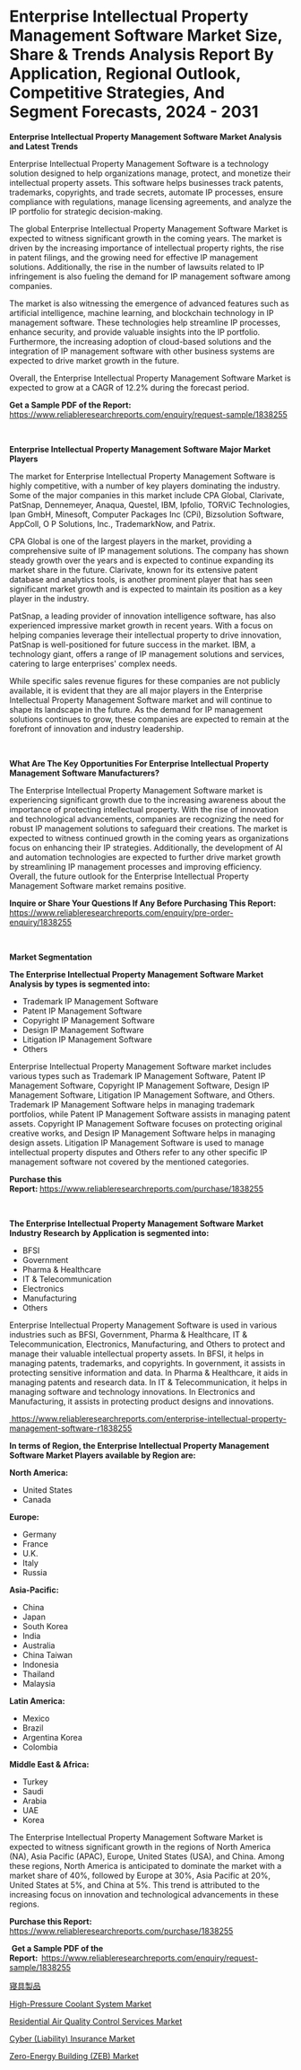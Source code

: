 <p><h1>Enterprise Intellectual Property Management Software Market Size, Share & Trends Analysis Report By Application, Regional Outlook, Competitive Strategies, And Segment Forecasts, 2024 - 2031</h1></p><p><strong>Enterprise Intellectual Property Management Software Market Analysis and Latest Trends</strong></p>
<p><p>Enterprise Intellectual Property Management Software is a technology solution designed to help organizations manage, protect, and monetize their intellectual property assets. This software helps businesses track patents, trademarks, copyrights, and trade secrets, automate IP processes, ensure compliance with regulations, manage licensing agreements, and analyze the IP portfolio for strategic decision-making.</p><p>The global Enterprise Intellectual Property Management Software Market is expected to witness significant growth in the coming years. The market is driven by the increasing importance of intellectual property rights, the rise in patent filings, and the growing need for effective IP management solutions. Additionally, the rise in the number of lawsuits related to IP infringement is also fueling the demand for IP management software among companies.</p><p>The market is also witnessing the emergence of advanced features such as artificial intelligence, machine learning, and blockchain technology in IP management software. These technologies help streamline IP processes, enhance security, and provide valuable insights into the IP portfolio. Furthermore, the increasing adoption of cloud-based solutions and the integration of IP management software with other business systems are expected to drive market growth in the future.</p><p>Overall, the Enterprise Intellectual Property Management Software Market is expected to grow at a CAGR of 12.2% during the forecast period.</p></p>
<p><strong>Get a Sample PDF of the Report:&nbsp;</strong> <a href="https://www.reliableresearchreports.com/enquiry/request-sample/1838255">https://www.reliableresearchreports.com/enquiry/request-sample/1838255</a></p>
<p>&nbsp;</p>
<p><strong>Enterprise Intellectual Property Management Software Major Market Players</strong></p>
<p><p>The market for Enterprise Intellectual Property Management Software is highly competitive, with a number of key players dominating the industry. Some of the major companies in this market include CPA Global, Clarivate, PatSnap, Dennemeyer, Anaqua, Questel, IBM, Ipfolio, TORViC Technologies, Ipan GmbH, Minesoft, Computer Packages Inc (CPi), Bizsolution Software, AppColl, O P Solutions, Inc., TrademarkNow, and Patrix.</p><p>CPA Global is one of the largest players in the market, providing a comprehensive suite of IP management solutions. The company has shown steady growth over the years and is expected to continue expanding its market share in the future. Clarivate, known for its extensive patent database and analytics tools, is another prominent player that has seen significant market growth and is expected to maintain its position as a key player in the industry.</p><p>PatSnap, a leading provider of innovation intelligence software, has also experienced impressive market growth in recent years. With a focus on helping companies leverage their intellectual property to drive innovation, PatSnap is well-positioned for future success in the market. IBM, a technology giant, offers a range of IP management solutions and services, catering to large enterprises' complex needs.</p><p>While specific sales revenue figures for these companies are not publicly available, it is evident that they are all major players in the Enterprise Intellectual Property Management Software market and will continue to shape its landscape in the future. As the demand for IP management solutions continues to grow, these companies are expected to remain at the forefront of innovation and industry leadership.</p></p>
<p>&nbsp;</p>
<p><strong>What Are The Key Opportunities For Enterprise Intellectual Property Management Software Manufacturers?</strong></p>
<p><p>The Enterprise Intellectual Property Management Software market is experiencing significant growth due to the increasing awareness about the importance of protecting intellectual property. With the rise of innovation and technological advancements, companies are recognizing the need for robust IP management solutions to safeguard their creations. The market is expected to witness continued growth in the coming years as organizations focus on enhancing their IP strategies. Additionally, the development of AI and automation technologies are expected to further drive market growth by streamlining IP management processes and improving efficiency. Overall, the future outlook for the Enterprise Intellectual Property Management Software market remains positive.</p></p>
<p><strong>Inquire or Share Your Questions If Any Before Purchasing This Report:</strong> <a href="https://www.reliableresearchreports.com/enquiry/pre-order-enquiry/1838255">https://www.reliableresearchreports.com/enquiry/pre-order-enquiry/1838255</a></p>
<p>&nbsp;</p>
<p><strong>Market Segmentation</strong></p>
<p><strong>The Enterprise Intellectual Property Management Software Market Analysis by types is segmented into:</strong></p>
<p><ul><li>Trademark IP Management Software</li><li>Patent IP Management Software</li><li>Copyright IP Management Software</li><li>Design IP Management Software</li><li>Litigation IP Management Software</li><li>Others</li></ul></p>
<p><p>Enterprise Intellectual Property Management Software market includes various types such as Trademark IP Management Software, Patent IP Management Software, Copyright IP Management Software, Design IP Management Software, Litigation IP Management Software, and Others. Trademark IP Management Software helps in managing trademark portfolios, while Patent IP Management Software assists in managing patent assets. Copyright IP Management Software focuses on protecting original creative works, and Design IP Management Software helps in managing design assets. Litigation IP Management Software is used to manage intellectual property disputes and Others refer to any other specific IP management software not covered by the mentioned categories.</p></p>
<p><strong>Purchase this Report:&nbsp;</strong><a href="https://www.reliableresearchreports.com/purchase/1838255">https://www.reliableresearchreports.com/purchase/1838255</a></p>
<p>&nbsp;</p>
<p><strong>The Enterprise Intellectual Property Management Software Market Industry Research by Application is segmented into:</strong></p>
<p><ul><li>BFSI</li><li>Government</li><li>Pharma & Healthcare</li><li>IT & Telecommunication</li><li>Electronics</li><li>Manufacturing</li><li>Others</li></ul></p>
<p><p>Enterprise Intellectual Property Management Software is used in various industries such as BFSI, Government, Pharma & Healthcare, IT & Telecommunication, Electronics, Manufacturing, and Others to protect and manage their valuable intellectual property assets. In BFSI, it helps in managing patents, trademarks, and copyrights. In government, it assists in protecting sensitive information and data. In Pharma & Healthcare, it aids in managing patents and research data. In IT & Telecommunication, it helps in managing software and technology innovations. In Electronics and Manufacturing, it assists in protecting product designs and innovations.</p></p>
<p><a href="https://www.reliableresearchreports.com/enterprise-intellectual-property-management-software-r1838255">&nbsp;https://www.reliableresearchreports.com/enterprise-intellectual-property-management-software-r1838255</a></p>
<p><strong>In terms of Region, the Enterprise Intellectual Property Management Software Market Players available by Region are:</strong></p>
<p>
    <p> <strong> North America: </strong>
        <ul>
            <li>United States</li>
            <li>Canada</li>
        </ul>
        </p> 
    <p> <strong> Europe: </strong>
        <ul>
            <li>Germany</li>
            <li>France</li>
            <li>U.K.</li>
            <li>Italy</li>
            <li>Russia</li>
        </ul>
        </p> 
    <p> <strong> Asia-Pacific: </strong>
        <ul>
            <li>China</li>
            <li>Japan</li>
            <li>South Korea</li>
            <li>India</li>
            <li>Australia</li>
            <li>China Taiwan</li>
            <li>Indonesia</li>
            <li>Thailand</li>
            <li>Malaysia</li>
        </ul>
        </p> 
    <p> <strong> Latin America: </strong>
        <ul>
            <li>Mexico</li>
            <li>Brazil</li>
            <li>Argentina Korea</li>
            <li>Colombia</li>
        </ul>
        </p> 
    <p> <strong> Middle East & Africa: </strong>
        <ul>
            <li>Turkey</li>
            <li>Saudi</li>
            <li>Arabia</li>
            <li>UAE</li>
            <li>Korea</li>
        </ul>
    </p>
    </p>
<p><p>The Enterprise Intellectual Property Management Software Market is expected to witness significant growth in the regions of North America (NA), Asia Pacific (APAC), Europe, United States (USA), and China. Among these regions, North America is anticipated to dominate the market with a market share of 40%, followed by Europe at 30%, Asia Pacific at 20%, United States at 5%, and China at 5%. This trend is attributed to the increasing focus on innovation and technological advancements in these regions.</p></p>
<p><strong>Purchase this Report: </strong><a href="https://www.reliableresearchreports.com/purchase/1838255">https://www.reliableresearchreports.com/purchase/1838255</a></p>
<p>&nbsp;<strong>Get a Sample PDF of the Report:&nbsp;&nbsp;</strong><a href="https://www.reliableresearchreports.com/enquiry/request-sample/1838255">https://www.reliableresearchreports.com/enquiry/request-sample/1838255</a></p>
<p><strong></strong></p>
<p><p><a href="https://medium.com/@hugofirst21/%E5%AF%9D%E5%85%B7%E8%A3%BD%E5%93%81%E5%B8%82%E5%A0%B4%E3%81%AE%E8%A6%8F%E6%A8%A1%E3%81%A8%E5%B8%82%E5%A0%B4%E5%8B%95%E5%90%91-%E5%AE%8C%E5%85%A8%E3%81%AA%E7%94%A3%E6%A5%AD%E6%A6%82%E8%A6%81-2024%E5%B9%B4%E3%81%8B%E3%82%892031%E5%B9%B4-444fcd6e51e1">寝具製品</a></p><p><a href="https://www.linkedin.com/pulse/high-pressure-coolant-system-market-competitive-analysis-trends-qnadc?trackingId=8wNMvdVbr6l%2BwjeJsacL7A%3D%3D">High-Pressure Coolant System Market</a></p><p><a href="https://github.com/kufem1/Market-Research-Report-List-2/blob/main/residential-air-quality-control-services-market.md">Residential Air Quality Control Services Market</a></p><p><a href="https://github.com/kosella/Market-Research-Report-List-3/blob/main/cyber-liability-insurance-market.md">Cyber (Liability) Insurance Market</a></p><p><a href="https://www.linkedin.com/pulse/decoding-zero-energy-building-zeb-market-metrics-share-trends-yxtte?trackingId=GVieUQEAu6gooH497IItWQ%3D%3D">Zero-Energy Building (ZEB) Market</a></p></p>